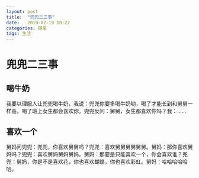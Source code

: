 ```yaml
---
layout: post
title:  "兜兜二三事"
date:   2019-02-19 10:22
categories: 随笔
tags: 生活
---
```


# 兜兜二三事



## 喝牛奶

我要以理服人让兜兜喝牛奶，我说：兜兜你要多喝牛奶哟，喝了才能长到和舅舅一样高，喝了班上女生都会喜欢你。兜兜反问：舅舅，女生都喜欢你吗？我：……



## 喜欢一个

舅妈问兜兜：兜兜，你喜欢舅舅吗？兜兜：喜欢舅舅舅舅舅舅。舅妈：那你喜欢舅妈吗？兜兜：喜欢舅妈舅妈舅妈。舅妈：那要是只能喜欢一个，你会喜欢谁？兜兜：舅妈，你是不是喜欢花，你也喜欢蝴蝶，你也喜欢彩虹。舅妈：哈哈哈哈哈哈。